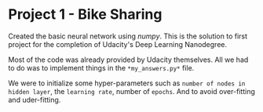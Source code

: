 # Project 1 - Bike Sharing

Created the basic neural network using *numpy*. 
This is the solution to first project for the completion of Udacity's Deep Learning Nanodegree.

Most of the code was already provided by Udacity themselves. All we had to do was to implement things in the `*my_answers.py*` file.

We were to initialize some hyper-parameters such as `number of nodes in hidden layer`, the `learning rate`, number of `epochs`. And to avoid over-fitting and uder-fitting.
